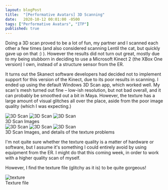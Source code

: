 ```yaml
---
layout: blogPost
title:  "[Performative Avatars] 3D Scanning"
date:   2020-10-12 00:01:00 -0500
tags: ["Performative Avatars", "ITP"]
published: true
---
```


Doing a 3D scan proved to be a lot of fun, my partner and I scanned each other a few times (and also considered scanning Lentil the cat, but quickly gave up on that :) ). However the results did not turn out great, mostly due to my being stubborn in deciding to use a Microsoft Kinect 2 (the XBox One version) I own, instead of a structure sensor from the ER. 

It turns out the Skanect software developers had decided not to implement support for this version of the Kinect, due to its poor results in scanning. I ended up using the default Windows 3D Scan app, which worked well. My scan's mesh turned out fine – low-ish resolution, but not bad overall, and it can probably be smoothed out a bit in Maya. However, the texture has a large amount of visual glitches all over the place, aside from the poor image quality (which I was expecting.)

<figure style="margin: 0;">
  <img class="img-row-3" style="border: none;" src="/assets/images/blog/2020-10-12-3d-scan/1.png" alt="3D Scan"/>
  <img class="img-row-3" style="border: none;" src="/assets/images/blog/2020-10-12-3d-scan/2.png" alt="3D Scan"/>
  <img class="img-row-3" style="border: none;" src="/assets/images/blog/2020-10-12-3d-scan/3.png" alt="3D Scan"/>
  <figcaption>
    3D Scan Images
  </figcaption>
</figure>

<figure style="margin: 0;">
  <img class="img-row-3" style="border: none;" src="/assets/images/blog/2020-10-12-3d-scan/4.png" alt="3D Scan"/>
  <img class="img-row-3" style="border: none;" src="/assets/images/blog/2020-10-12-3d-scan/5.png" alt="3D Scan"/>
  <img class="img-row-3" style="border: none;" src="/assets/images/blog/2020-10-12-3d-scan/6.png" alt="3D Scan"/>
  <figcaption>
    3D Scan Images, and details of the texture problems
  </figcaption>
</figure>

I'm not quite sure whether the texture quality is a matter of hardware or software, but I assume it's something I could entirely avoid by using equipment from the ER. I might do that this coming week, in order to work with a higher quality scan of myself.

However, I find the texture file (glitchy as it is) to be quite gorgeous!

<figure style="margin: 0;">
  <img class="img-row-2" style="border: none;" src="/assets/images/blog/2020-10-12-3d-scan/texture.png" alt="texture"/>
  <figcaption>
    Texture file
  </figcaption>
</figure>



<br/><br/><br/><br/>
